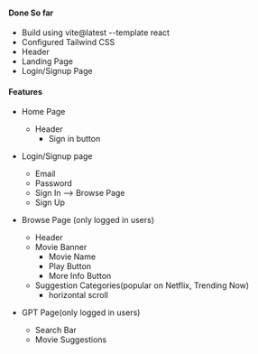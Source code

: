 #### Done So far

- Build using vite@latest --template react
- Configured Tailwind CSS
- Header
- Landing Page
- Login/Signup Page

#### Features

- Home Page
    - Header
        - Sign in button

- Login/Signup page
    - Email
    - Password
    - Sign In --> Browse Page
    - Sign Up

- Browse Page (only logged in users)
    - Header
    - Movie Banner
        - Movie Name
        - Play Button
        - More Info Button
    - Suggestion Categories(popular on Netflix, Trending Now)
        - horizontal scroll

- GPT Page(only logged in users)
    - Search Bar
    - Movie Suggestions
